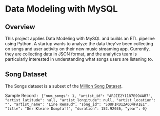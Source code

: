 # Data Modeling with MySQL

## Overview
This project applies Data Modeling with MySQL and builds an ETL pipeline using Python. A startup wants to analyze the data they've been collecting on songs and user activity on their new music streaming app. Currently, they are collecting data in JSON format, and the analytics team is particularly interested in understanding what songs users are listening to.

## Song Dataset
The Songs dataset is a subset of the [Million Song Dataset](http://millionsongdataset.com/).

Sample Record :
```	{"num_songs": 1, "artist_id": "ARJIE2Y1187B994AB7", "artist_latitude": null, "artist_longitude": null, "artist_location": "", "artist_name": "Line Renaud", "song_id": "SOUPIRU12A6D4FA1E1", "title": "Der Kleine Dompfaff", "duration": 152.92036, "year": 0}```
